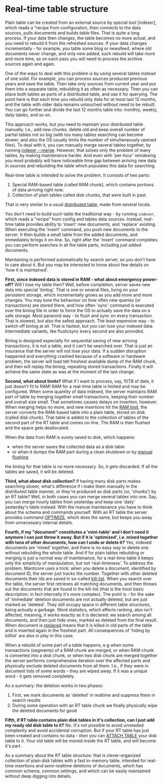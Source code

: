 # Real-time table structure

Plain table can be created from an external source by special tool [indexer], which reads a "recipe from configuration, then connects to the data sources, pulls documents and builds table files. That is quite a long process. If your data then changes, the table becomes no more actual, and you need to rebuild it from the refreshed sources. If your data changes incrementally - for example, you table some blog or newsfeed, where old documents never change, and only new added, such rebuild will take more and more time, as on each pass you will need to process the archive sources again and again.

One of the ways to deal with this problem is by using several tables instead of one solid. For example, you can process sources produced previous years and save the table. Then take only sources from current year and put them into a separate table, rebuilding it as often as necessary. Then you can place both tables as parts of a distributed table, and use it for querying. The point here is that each time you rebuild only data for at most last 12 months, and the table with older data remains untouched without need to be rebuilt. You can go further and divide the last 12 months table into: monthly, weekly, daily tables, and so on.

This approach works, but you need to maintain your distributed table manually. I.e., add new chunks, delete old and keep overall number of partial tables not so big (with too many tables searching can become slower, and also the OS usually limits the number of simultaneously opened files). To deal with it, you can manually merge several tables together, by running [indexer --merge](../Data_creation_and_modification/Adding_data_from_external_storages/Adding_data_to_tables/Merging_tables.md). However, that solves only the problem of many tables, by making maintenance harder. And even with 'per-hour' reindexing you most probably will have noticeable time gap between arriving new data in sources and rebuilding the table which populates this data for searching.

Real-time table is intended to solve the problem. It consists of two parts:

1. Special RAM-based table (called RAM chunk), which contains portions of data arriving right now.
2. Collection of plain tables called disk chunks, that were built in past.

That is very similar to a usual [distributed table](../Creating_a_table/Creating_a_distributed_table/Creating_a_distributed_table.md), made from several locals.

You don't need to build such table the traditional way - by running `indexer`, which reads a "recipe" from config and tables data sources. Instead, real-time table provides ability to 'insert' new documents, and 'replace' existing. When executing the 'insert' command, you push new documents to the server. It then builds a small table from the added documents, and immediately brings it on-line. So, right after the 'insert' command completes you can perform searches in all the table parts, including just added documents.

Maintaining is performed automatically by search server, so you don't have to care about it. But you may be interested to know about few details on 'how it is maintained'.

**First, since indexed data is stored in RAM - what about emergency power-off?** Will I lose my table then?  Well, before completion, server saves new data into special 'binlog'. That is one or several files, living on your persistent storage, which incrementally grows as you add more and more changes. You may tune the behaviour on how often new queries (or transactions) are stored there, and how often 'sync' command is executed over the binlog file in order to force the OS to actually save the data on a safe storage. Most paranoid way - to flush and sync on every transaction. That is slowest, but also the safest approach. The least expensive way - to switch off binlog at all. That is fastest, but you can lose your indexed data. Intermediate variants, like flush/sync every second are also provided.

Binlog is designed especially for sequential saving of new arriving transactions, it is not a table, and it can't be searched over. That is just an insurance that the server will not lose your data. If a sudden disruption happened and everything crashed because of a software or hardware problem, the server will load teh freshest available dump of the RAM chunk, and then will replay the binlog, repeating stored transactions. Finally it will achieve the same state as was at the moment of the last change.

**Second, what about limits?** What if I want to process, say, 10TB of data, it just doesn't fit to RAM! RAM for a real-time table is limited and may be configured. When some quantity of data indexed, the server maintains RAM part of table by merging together small transactions, keeping their number and overall size small. That sometimes causes delays on insertion, however. When merging helps no more, and new insertions hit the [RAM limit](../Creating_a_table/Local_tables/Plain_and_real-time_table_settings.md#rt_mem_limit), the server converts the RAM-based table into a plain table, stored on disk (called disk chunk). That table is added to the collection of tables of the second part of the RT table and comes on-line. The RAM is then flushed and the space gets deallocated.

When the data from RAM is surely saved to disk, which happens:

* when the server saves the collected data as a disk table
* or when it dumps the RAM part during a clean shutdown or by [manual flushing](../Securing_and_compacting_a_table/Flushing_RAM_chunk_to_disk.md#FLUSH-TABLE)

the binlog for that table is no more necessary. So, it gets discarded. If all the tables are saved, it will be deleted.

**Third, what about disk collection?** If having many disk parts makes searching slower, what's difference if I make them manually in the distributed table manner, or they're produced as disk parts (or, 'chunks') by an RT table? Well, in both cases you can merge several tables into one. Say, you can merge hourly tables from yesterday and keep one 'daily' yesterday's table instead. With the manual maintenance you have to think about the schema and commands yourself. With an RT table the server provides command [OPTIMIZE](../Securing_and_compacting_a_table/Compacting_a_table.md#OPTIMIZE-TABLE), which does the same, but keeps you away from unnecessary internal details.

**Fourth, if my "document" constitutes a 'mini-table' and I don't need it anymore I can just throw it away. But if it is 'optimized', i.e. mixed together with tons of other documents, how can I undo or delete it?** Yes, indexed documents are 'mixed' together, and there is no easy way to delete one without rebuilding the whole table. And if for plain tables rebuilding or merging is just a normal way of maintenance, for a real-time table it keeps only the simplicity of manipulation, but not 'real-timeness'. To address the problem, Manticore uses a trick: when you delete a document, identified by document ID, the server just tracks the number. Together with other deleted documents their ids are saved in so-called [kill-list](../Data_creation_and_modification/Adding_data_from_external_storages/Adding_data_to_tables/Killlist_in_plain_tables.md#Table-kill-list). When you search over the table, the server first retrieves all matching documents, and then throws out the documents that are found in the kill-list (that is the most basic description; in fact internally it's more complex). The point is - for the sake of 'immediate' deletion documents are not actually deleted, but are just marked as 'deleted'. They still occupy space in different table structures, being actually a garbage. Word statistics, which affects ranking, also isn't affected, meaning, it works exactly as it is declared: we search among all documents, and then just hide ones, marked as deleted from the final result. When document is [replaced](../Data_creation_and_modification/Updating_documents/REPLACE.md) means that it is killed in old parts of the table and is inserted again in the freshest part. All consequences of 'hiding by killlist' are also in play in this case.

When a rebuild of some part of a table happens, e.g when some transactions (segments) of a RAM chunk are merged, or when RAM chunk is converted into a disk chunk, or when two disk chunk are merged together the server performs comprehensive iteration over the affected parts and physically exclude deleted documents from all them. I.e., if they were in document lists of some words - they are wiped away. If it was a unique word - it gets removed completely.

As a summary: the deletion works in two phases:
1. First, we mark documents as 'deleted' in realtime and suppress them in search results
2. During some operation with an RT table chunk we finally physically wipe the deleted documents for good

**Fifth, if RT table contains plain disk tables in it's collection, can I just add my ready old disk table to it?** No. It's not possible to avoid unneeded complexity and avoid accidental corruption. But if your RT table has just been created and contains no data - *then* you can [ATTACH TABLE](../Data_creation_and_modification/Adding_data_from_external_storages/Adding_data_to_tables/Attaching_a_plain_table_to_RT_table.md) your disk table to it. Your old table will be moved inside the RT table, and will become it's part.

As a summary about the RT table structure: that is clever-organized collection of plain disk tables with a fast in-memory table, intended for real-time insertions and semi-realtime deletions of documents, which has common schema, common settings, and which can be easily maintained without deep digging into details.
